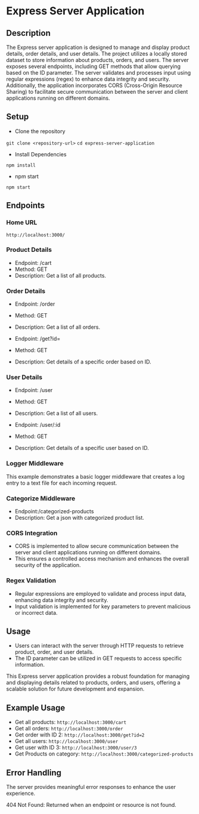 # Express Server Application

## Description
The Express server application is designed to manage and display product details, order details, and user details. The project utilizes a locally stored dataset to store information about products, orders, and users. The server exposes several endpoints, including GET methods that allow querying based on the ID parameter. The server validates and processes input using regular expressions (regex) to enhance data integrity and security. Additionally, the application incorporates CORS (Cross-Origin Resource Sharing) to facilitate secure communication between the server and client applications running on different domains.

## Setup
* Clone the repository

``git clone <repository-url>``
``cd express-server-application``

* Install Dependencies

`npm install`

* npm start

`npm start`

## Endpoints
### Home URL

`http://localhost:3000/`

### Product Details
* Endpoint: /cart
* Method: GET
* Description: Get a list of all products.

### Order Details
* Endpoint: /order
* Method: GET
* Description: Get a list of all orders.

* Endpoint: /get?id=
* Method: GET
* Description: Get details of a specific order based on ID.

### User Details
* Endpoint: /user
* Method: GET
* Description: Get a list of all users.

* Endpoint: /user/:id
* Method: GET
* Description: Get details of a specific user based on ID.

### Logger Middleware 
This example demonstrates a basic logger middleware that creates a log entry to a text file for each incoming request.

### Categorize Middleware
* Endpoint:/categorized-products
* Description: Get a json with categorized product list.

### CORS Integration
* CORS is implemented to allow secure communication between the server and client applications running on different domains.
* This ensures a controlled access mechanism and enhances the overall security of the application.

### Regex Validation
* Regular expressions are employed to validate and process input data, enhancing data integrity and security.
* Input validation is implemented for key parameters to prevent malicious or incorrect data.

## Usage
* Users can interact with the server through HTTP requests to retrieve product, order, and user details.
* The ID parameter can be utilized in GET requests to access specific information.

This Express server application provides a robust foundation for managing and displaying details related to products, orders, and users, offering a scalable solution for future development and expansion.

## Example Usage
* Get all products: `http://localhost:3000/cart`
* Get all orders: `http://localhost:3000/order`
* Get order with ID 2: `http://localhost:3000/get?id=2`
* Get all users: `http://localhost:3000/user`
* Get user with ID 3: `http://localhost:3000/user/3`
* Get Products on category: `http://localhost:3000/categorized-products`

## Error Handling
The server provides meaningful error responses to enhance the user experience.

404 Not Found: Returned when an endpoint or resource is not found.

